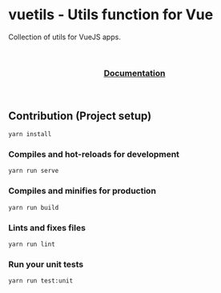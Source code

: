 # vuetils - Utils function for Vue

Collection of utils for VueJS apps.

<br>

<h3 align="center"><a href="https://slashgear.github.io/vuetils/">Documentation</a></h3>

<br>

## Contribution (Project setup)
```
yarn install
```

### Compiles and hot-reloads for development
```
yarn run serve
```

### Compiles and minifies for production
```
yarn run build
```

### Lints and fixes files
```
yarn run lint
```

### Run your unit tests
```
yarn run test:unit
```
